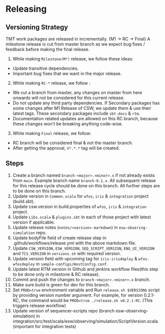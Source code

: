# Releasing

## Versioning Strategy

TMT work packages are released in incrementally. (M1 -> RC -> Final)
A milestone release is cut from master branch as we expect bug fixes / feedback before making the final release.
1. While making `Milestone(M*)` release, we follow these ideas:
- Update transitive dependencies.
- Important bug fixes that we want in the major release.
2. While making `RC-*` release, we follow :
- We cut a branch from master, any changes on master from here onwards will not be considered for this current release.
- Do not update any third party dependencies.
  If Secondary packages has some changes after M1 Release of CSW, we update them & use their latest tags.
  These secondary packages include `sbt-docs` & `rtm`.
- Documentation related updates are allowed on this RC branch, because these changes won't be breaking anything code-wise.
3. While making `Final` release, we follow:
- RC branch will be considered final & not the master branch.
- After getting the approval, `V*.*.*` tag will be created.

## Steps

1. Create a branch named `branch-<major>.<minor>.x` if not already exists from `main`. Example branch name `branch-0.1.x`.
   All subsequent release for this release cycle should be done on this branch. All further steps are to be done on this branch.
2. Update version in `Common.scala` for `wfos`, `iris` & `integration` project (build.sbt).
3. Update csw.version in build.properties of `wfos`, `iris` & `integration` project.
4. Update `Libs.scala` & `plugins.sbt` in each of those project with latest version if applicable.
5. Update release notes (`notes/<version>.markdown`) in `esw-obsering-simulation` repo.
6. Update bodyFile field of create release step in .github/workflows/release.yml with the above markdown file. 
7. Update `CSW_VERSION`, `ESW_VERSION`, `SEQ_SCRIPT_VERSION`, `ENG_UI_VERSION` and `TCS_VERSION` in `versions.sh` with required version.
8. Update version field with upcoming tag for `iris-irisdeploy` & `wfos-wfosdeploy` in `sample-configs/HostConfig.conf`.
9. Update latest RTM version in Github and jenkins workflow files(this step to be done only in milestone & RC release).
10. Commit and push the changes to `branch-<major>.<minor>.x` branch.
11. Make sure build is green for dev for this branch.
12. Set `PROD=true` environment variable and Run `release.sh $VERSION$` script by providing version number argument.
    For example, for version 0.2.1-RC, the command would be `PROD=true ./release.sh v0.2.1-RC`. (This triggers release workflow)
13. Update version of sequencer-scripts repo (branch esw-observing-simulation) in integration/src/test/scala/esw/observing/simulation/ScriptVersion.scala (important for integration tests)